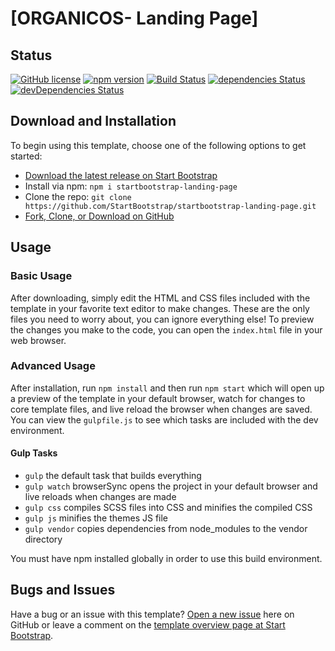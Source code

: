 # [ORGANICOS- Landing Page]

## Status

[![GitHub license](https://img.shields.io/badge/license-MIT-blue.svg)](https://raw.githubusercontent.com/StartBootstrap/startbootstrap-landing-page/master/LICENSE)
[![npm version](https://img.shields.io/npm/v/startbootstrap-landing-page.svg)](https://www.npmjs.com/package/startbootstrap-landing-page)
[![Build Status](https://travis-ci.org/StartBootstrap/startbootstrap-landing-page.svg?branch=master)](https://travis-ci.org/StartBootstrap/startbootstrap-landing-page)
[![dependencies Status](https://david-dm.org/StartBootstrap/startbootstrap-landing-page/status.svg)](https://david-dm.org/StartBootstrap/startbootstrap-landing-page)
[![devDependencies Status](https://david-dm.org/StartBootstrap/startbootstrap-landing-page/dev-status.svg)](https://david-dm.org/StartBootstrap/startbootstrap-landing-page?type=dev)

## Download and Installation

To begin using this template, choose one of the following options to get started:

* [Download the latest release on Start Bootstrap](https://startbootstrap.com/theme/landing-page/)
* Install via npm: `npm i startbootstrap-landing-page`
* Clone the repo: `git clone https://github.com/StartBootstrap/startbootstrap-landing-page.git`
* [Fork, Clone, or Download on GitHub](https://github.com/StartBootstrap/startbootstrap-landing-page)

## Usage

### Basic Usage

After downloading, simply edit the HTML and CSS files included with the template in your favorite text editor to make changes. These are the only files you need to worry about, you can ignore everything else! To preview the changes you make to the code, you can open the `index.html` file in your web browser.

### Advanced Usage

After installation, run `npm install` and then run `npm start` which will open up a preview of the template in your default browser, watch for changes to core template files, and live reload the browser when changes are saved. You can view the `gulpfile.js` to see which tasks are included with the dev environment.

#### Gulp Tasks

* `gulp` the default task that builds everything
* `gulp watch` browserSync opens the project in your default browser and live reloads when changes are made
* `gulp css` compiles SCSS files into CSS and minifies the compiled CSS
* `gulp js` minifies the themes JS file
* `gulp vendor` copies dependencies from node_modules to the vendor directory

You must have npm installed globally in order to use this build environment.

## Bugs and Issues

Have a bug or an issue with this template? [Open a new issue](https://github.com/StartBootstrap/startbootstrap-landing-page/issues) here on GitHub or leave a comment on the [template overview page at Start Bootstrap](https://startbootstrap.com/theme/landing-page/).



